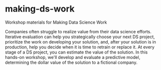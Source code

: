 # making-ds-work
Workshop materials for Making Data Science Work

Companies often struggle to realize value from their data science efforts. Iterative evaluation can help you strategically choose your next DS project, prioritize the work on developing your solution, and, after your solution is in production, help you decide when it is time to retrain or replace it. At every stage of a DS project, you can estimate the value of the solution. In this hands-on workshop, we'll develop and evaluate a predictive model, determining the dollar value of the solution to a fictional company. 
